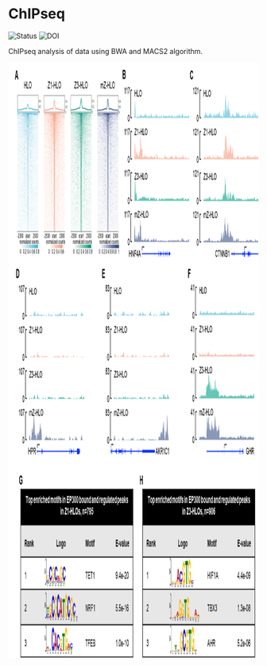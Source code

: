# ChIPseq

![Status](https://img.shields.io/badge/status-alpha-red)
![DOI](https://img.shields.io/badge/DOI-in__progress-blue)

ChIPseq analysis of data using BWA and MACS2 algorithm.

<img src="https://github.com/hasanwraeth/ChIPseq/blob/main/2.png" width="1200" height="1200">
